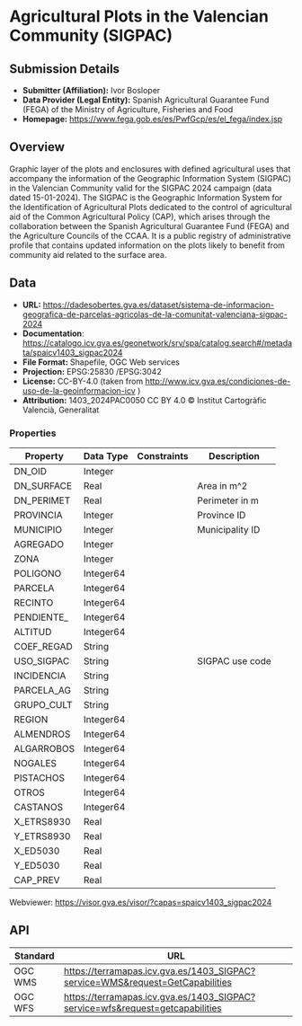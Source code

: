 # Agricultural Plots in the Valencian Community (SIGPAC)

## Submission Details

- **Submitter (Affiliation):** Ivor Bosloper
- **Data Provider (Legal Entity):** Spanish Agricultural Guarantee Fund (FEGA) of the Ministry of Agriculture, Fisheries and Food
- **Homepage:** https://www.fega.gob.es/es/PwfGcp/es/el_fega/index.jsp

## Overview

Graphic layer of the plots and enclosures with defined agricultural uses that accompany the information of the 
Geographic Information System (SIGPAC) in the Valencian Community valid for the SIGPAC 2024 campaign 
(data dated 15-01-2024). The SIGPAC is the Geographic Information System for the Identification of Agricultural Plots 
dedicated to the control of agricultural aid of the Common Agricultural Policy (CAP), which arises through the 
collaboration between the Spanish Agricultural Guarantee Fund (FEGA) and the Agriculture Councils of the CCAA. 
It is a public registry of administrative profile that contains updated information on the plots likely to benefit from 
community aid related to the surface area.

## Data

- **URL:** https://dadesobertes.gva.es/dataset/sistema-de-informacion-geografica-de-parcelas-agricolas-de-la-comunitat-valenciana-sigpac-2024
- **Documentation**: https://catalogo.icv.gva.es/geonetwork/srv/spa/catalog.search#/metadata/spaicv1403_sigpac2024
- **File Format:** Shapefile, OGC Web services
- **Projection:** EPSG:25830  /EPSG:3042
- **License:** CC-BY-4.0 (taken from http://www.icv.gva.es/condiciones-de-uso-de-la-geoinformacion-icv )
- **Attribution:** 1403_2024PAC0050 CC BY 4.0 © Institut Cartogràfic Valencià, Generalitat

### Properties

| Property   | Data Type | Constraints | Description     |
|------------|-----------|-------------|-----------------|
| DN_OID     | Integer   |             |                 |
| DN_SURFACE | Real      |             | Area in m^2     |
| DN_PERIMET | Real      |             | Perimeter in m  |
| PROVINCIA  | Integer   |             | Province ID     |
| MUNICIPIO  | Integer   |             | Municipality ID |
| AGREGADO   | Integer   |             |                 |
| ZONA       | Integer   |             |                 |
| POLIGONO   | Integer64 |             |                 |
| PARCELA    | Integer64 |             |                 |
| RECINTO    | Integer64 |             |                 |
| PENDIENTE_ | Integer64 |             |                 |
| ALTITUD    | Integer64 |             |                 |
| COEF_REGAD | String    |             |                 |
| USO_SIGPAC | String    |             | SIGPAC use code |
| INCIDENCIA | String    |             |                 | 
| PARCELA_AG | String    |             |                 | 
| GRUPO_CULT | String    |             |                 | 
| REGION     | Integer64 |             |                 |
| ALMENDROS  | Integer64 |             |                 |
| ALGARROBOS | Integer64 |             |                 |
| NOGALES    | Integer64 |             |                 |
| PISTACHOS  | Integer64 |             |                 |
| OTROS      | Integer64 |             |                 |
| CASTANOS   | Integer64 |             |                 |
| X_ETRS8930 | Real      |             |                 | 
| Y_ETRS8930 | Real      |             |                 |
| X_ED5030   | Real      |             |                 | 
| Y_ED5030   | Real      |             |                 |
| CAP_PREV   | Real      |             |                 |

Webviewer: https://visor.gva.es/visor/?capas=spaicv1403_sigpac2024

## API

| Standard | URL                                                                           |
|----------|-------------------------------------------------------------------------------| 
| OGC WMS  | https://terramapas.icv.gva.es/1403_SIGPAC?service=WMS&request=GetCapabilities |
| OGC WFS  | https://terramapas.icv.gva.es/1403_SIGPAC?service=wfs&request=getcapabilities |
